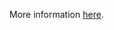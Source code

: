 More information [here](https://docs.prismacloud.io/en/enterprise-edition/policy-reference/azure-policies/azure-networking-policies/ensure-that-key-vault-allows-firewall-rules-settings).
